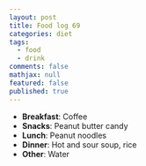 ```yaml
---
layout: post
title: Food log 69
categories: diet
tags: 
  - food
  - drink
comments: false
mathjax: null
featured: false
published: true
---
```


* **Breakfast**: Coffee
* **Snacks**: Peanut butter candy
* **Lunch**: Peanut noodles
* **Dinner**: Hot and sour soup, rice
* **Other**: Water